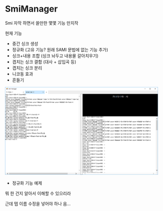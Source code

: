 # SmiManager

Smi 자막 하면서 쓸만한 몇몇 기능 만지작

현재 기능
- 중간 싱크 생성
- 정규화 (고유 기능? 원래 SAMI 문법에 없는 기능 추가)
- 싱크+내용 조합 (싱크 놔두고 내용물 갈아치우기)
- 겹치는 싱크 결합 (대사 + 삽입곡 등)
- 겹치는 싱크 분리
- 니코동 효과
- 흔들기

![정규화 예제](./dll(%EA%B0%9C%EB%B0%9C%EC%A4%91)/sample.png)
- 정규화 기능 예제

뭐 한 건지 알아서 이해할 수 있으리라


근데 탭 이름 수정을 넣어야 하나 음...
